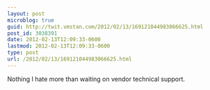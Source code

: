 ```yaml
---
layout: post
microblog: true
guid: http://twit.vmstan.com/2012/02/13/169121044983066625.html
post_id: 3038391
date: 2012-02-13T12:09:33-0600
lastmod: 2012-02-13T12:09:33-0600
type: post
url: /2012/02/13/169121044983066625.html
---
```

Nothing I hate more than waiting on vendor technical support.

